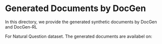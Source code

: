 # Generated Documents by DocGen

In this directory, we provide the generated synthetic documents by DocGen and DocGen-RL

For Natural Question dataset. The generated documents are availabel on: 
